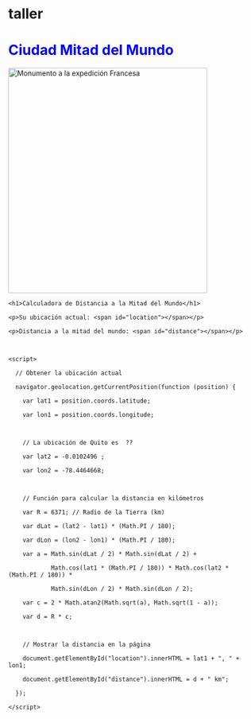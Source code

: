 # taller
<h1 style="color:blue;"> Ciudad Mitad del Mundo </h1>
<img src="https://www.google.com/url?sa=i&url=https%3A%2F%2Fwww.howlanders.com%2Fblog%2Fecuador%2Fciudad-mitad-mundo-quito%2F&psig=AOvVaw2cOSlq8GVmZJ2MBdBpd59T&ust=1676586428929000&source=images&cd=vfe&ved=0CBAQjRxqFwoTCMicpKbJmP0CFQAAAAAdAAAAABAE.jpeg"
     alt="Monumento a la expedición Francesa" width="400" height="453" />

<body>

    <h1>Calculadora de Distancia a la Mitad del Mundo</h1>

    <p>Su ubicación actual: <span id="location"></span></p>

    <p>Distancia a la mitad del mundo: <span id="distance"></span></p>



    <script>

      // Obtener la ubicación actual

      navigator.geolocation.getCurrentPosition(function (position) {

        var lat1 = position.coords.latitude;

        var lon1 = position.coords.longitude;



        // La ubicación de Quito es  ??

        var lat2 = -0.0102496 ;

        var lon2 = -78.4464668;



        // Función para calcular la distancia en kilómetros

        var R = 6371; // Radio de la Tierra (km)

        var dLat = (lat2 - lat1) * (Math.PI / 180);

        var dLon = (lon2 - lon1) * (Math.PI / 180);

        var a = Math.sin(dLat / 2) * Math.sin(dLat / 2) +

                Math.cos(lat1 * (Math.PI / 180)) * Math.cos(lat2 * (Math.PI / 180)) *

                Math.sin(dLon / 2) * Math.sin(dLon / 2);

        var c = 2 * Math.atan2(Math.sqrt(a), Math.sqrt(1 - a));

        var d = R * c;



        // Mostrar la distancia en la página

        document.getElementById("location").innerHTML = lat1 + ", " + lon1;

        document.getElementById("distance").innerHTML = d + " km";

      });

    </script>

  </body>
